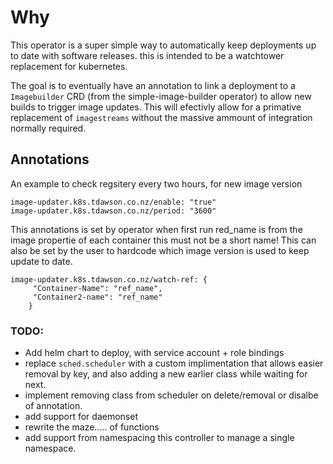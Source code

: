 # Why
This operator is a super simple way to automatically keep deployments up to date with software releases. this is intended to be a watchtower replacement for kubernetes.

The goal is to eventually have an annotation to link a deployment to a `Imagebuilder` CRD (from the simple-image-builder operator)  to allow new builds to trigger image updates. This will efectivly allow for a primative replacement of `imagestreams` without the massive ammount of integration normally required.

## Annotations
An example to check regsitery every two hours, for new image version

```
image-updater.k8s.tdawson.co.nz/enable: "true"
image-updater.k8s.tdawson.co.nz/period: "3600"
```


This annotations is set by operator when first run  red_name is from the image propertie of each container this must not be a short name!
This can also be set by the user to hardcode which image version is used to keep update to date.

```
image-updater.k8s.tdawson.co.nz/watch-ref: {
     "Container-Name": "ref_name", 
     "Container2-name": "ref_name" 
    }
```


### TODO:

- Add helm chart to deploy, with service account + role bindings
- replace `sched.scheduler` with a custom implimentation that allows easier removal by key, and also adding a new earlier class while waiting for next.
- implement removing class from scheduler on delete/removal or disalbe of annotation.
- add support for daemonset
- rewrite the maze..... of functions
- add support from namespacing this controller to manage a single namespace.